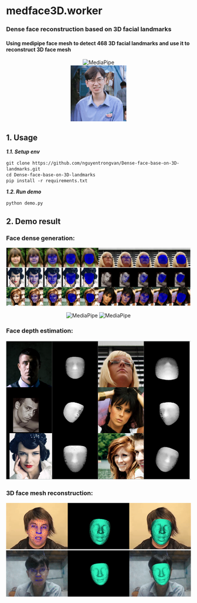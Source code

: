 # medface3D.worker
### Dense face reconstruction based on 3D facial landmarks
#### Using medipipe face mesh to detect 468 3D facial landmarks and use it to reconstruct 3D face mesh
<div style="text-align:center;">
    <img src="https://mohamedalirashad.github.io/FreeFaceMoCap/assets/img/mediapipe.png" alt="MediaPipe" width="30%">
</div>
<div style="text-align:center;">
    <img src="https://github.com/nguyentrongvan/MedFace3D/blob/main/medface3D/data/sample/face_001.jpg_face_reconstruction.gif?raw=true" alt="demo" width="30%">
</div>


## 1. Usage
***1.1. Setup env***  
```
git clone https://github.com/nguyentrongvan/Dense-face-base-on-3D-landmarks.git
cd Dense-face-base-on-3D-landmarks 
pip install -r requirements.txt
```


***1.2. Run demo***  
```
python demo.py
```

## 2. Demo result
### Face dense generation:
![Demo face mesh](https://github.com/nguyentrongvan/MedFace3D/blob/main/medface3D/data/demo/dense.png?raw=true)
<div style="text-align:center;">
    <img src="https://github.com/nguyentrongvan/MedFace3D/blob/main/medface3D/data/demo/famed01.gif?raw=true" alt="MediaPipe" width="49%">
    <img src="https://github.com/nguyentrongvan/MedFace3D/blob/main/medface3D/data/demo/famed02.gif?raw=true" alt="MediaPipe" width="49%">
</div>


### Face depth estimation:
![Demo face depth](https://github.com/nguyentrongvan/MedFace3D/blob/main/medface3D/data/demo/depth.png?raw=true)


### 3D face mesh reconstruction:
<div style="text-align:center;">
    <img src="https://github.com/nguyentrongvan/MedFace3D/blob/main/medface3D/data/demo/mesh_famed.gif?raw=true" alt="MediaPipe" width="100%">
    <img src="https://github.com/nguyentrongvan/MedFace3D/blob/main/medface3D/data/demo/mesh_local.gif?raw=true" alt="MediaPipe" width="100%">
</div>

